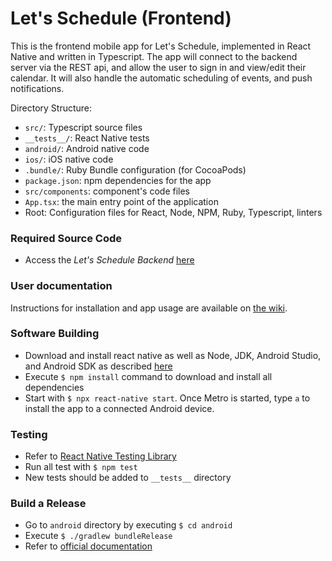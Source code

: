 # Let's Schedule (Frontend)

This is the frontend mobile app for Let's Schedule, implemented in React Native and written in Typescript. The app will connect to the backend server via the REST api, and allow the user to sign in and view/edit their calendar. It will also handle the automatic scheduling of events, and push notifications.

Directory Structure:
- `src/`: Typescript source files
- `__tests__/`: React Native tests
- `android/`: Android native code
- `ios/`: iOS native code
- `.bundle/`: Ruby Bundle configuration (for CocoaPods)
- `package.json`: npm dependencies for the app
- `src/components`: component's code files
- `App.tsx`: the main entry point of the application
- Root: Configuration files for React, Node, NPM, Ruby, Typescript, linters

### Required Source Code
- Access the _Let's Schedule Backend_ [here](https://github.com/lets-schedule/lets-schedule-backend)

### User documentation

Instructions for installation and app usage are available on [the wiki](https://github.com/lets-schedule/lets-schedule-frontend/wiki).

### Software Building
- Download and install react native as well as Node, JDK, Android Studio, and Android SDK as described [here](https://reactnative.dev/docs/environment-setup)
- Execute `$ npm install` command to download and install all dependencies
- Start with `$ npx react-native start`. Once Metro is started, type `a` to install the app to a connected Android device.

### Testing
- Refer to [React Native Testing Library](https://callstack.github.io/react-native-testing-library/)
- Run all test with `$ npm test`
- New tests should be added to `__tests__` directory

### Build a Release
- Go to `android` directory by executing `$ cd android`
- Execute `$ ./gradlew bundleRelease`
- Refer to [official documentation](https://reactnative.dev/docs/signed-apk-android#generating-the-release-aab)
